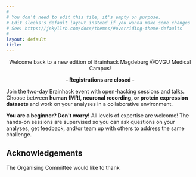 ```yaml
---
#
# You don't need to edit this file, it's empty on purpose.
# Edit sleeks's default layout instead if you wanna make some changes
# See: https://jekyllrb.com/docs/themes/#overriding-theme-defaults
#
layout: default
title:
---
```


<p style="text-align: center;"> Welcome back to a new edition of Brainhack Magdeburg @OVGU Medical Campus!
<p style="text-align: center;"> <strong> - Registrations are closed - </strong> 

<p> Join the two-day Brainhack event with open-hacking sessions and talks. Choose between <strong> human fMRI, neuronal recording, or protein expression datasets </strong> and work on your analyses in a collaborative environment.</p>

<p> <strong> You are a beginner? Don't worry!</strong> All levels of expertise are welcome! The hands-on sessions are supervised so you can ask questions on your analyses, get feedback, and/or team up with others to address the same challenge.</p>



## Acknowledgements

<p> The Organising Committee would like to thank </p>



<img src="https://raw.githubusercontent.com/brainhackmagdeburg/brainhackmagdeburg.github.io/master/assets/img/posts/BH_Acknowledgments.png" alt="">
